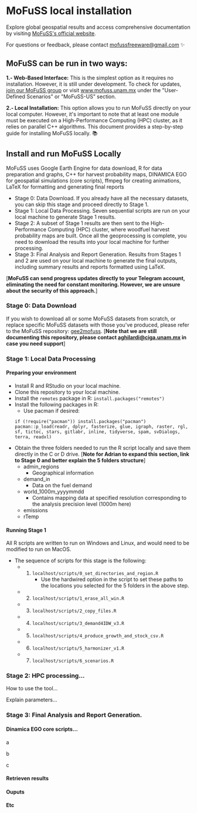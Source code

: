 # MoFuSS local installation

Explore global geospatial results and access comprehensive documentation by visiting [MoFuSS's official website](https://www.mofuss.unam.mx/).

For questions or feedback, please contact mofussfreeware@gmail.com ✨

## MoFuSS can be run in two ways:
**1.- Web-Based Interface:** This is the simplest option as it requires no installation. However, it is still under development. To check for updates, [join our MoFuSS group](groups.google.com/g/mofuss) or visit www.mofuss.unam.mx under the "User-Defined Scenarios" or "MoFuSS-US" section.

**2.- Local Installation:** This option allows you to run MoFuSS directly on your local computer. However, it's important to note that at least one module must be executed on a High-Performance Computing (HPC) cluster, as it relies on parallel C++ algorithms. This document provides a step-by-step guide for installing MoFuSS locally. 📚

## Install and run MoFuSS Locally

MoFuSS uses Google Earth Engine for data download, R for data preparation and graphs, C++ for harvest probability maps, DINAMICA EGO for geospatial simulations (core scripts), ffmpeg for creating animations, LaTeX for formatting and generating final reports

* Stage 0: Data Download. If you already have all the necessary datasets, you can skip this stage and proceed directly to Stage 1.  
* Stage 1: Local Data Processing. Seven sequential scripts are run on your local machine to generate Stage 1 results. 
* Stage 2: A subset of Stage 1 results are then sent to the High-Performance Computing (HPC) cluster, where woodfuel harvest probability maps are built. Once all the geoprocessing is complete, you need to download the results into your local machine for further processing. 
* Stage 3: Final Analysis and Report Generation. Results from Stages 1 and 2 are used on your local machine to generate the final outputs, including summary results and reports formatted using LaTeX.

[**MoFuSS can send progress updates directly to your Telegram account, eliminating the need for constant monitoring. However, we are unsure about the security of this approach.**]

### Stage 0: Data Download

If you wish to download all or some MoFuSS datasets from scratch, or replace specific MoFuSS datasets with those you've produced, please refer to the MoFuSS repository: [gee2mofuss](https://github.com/mofuss/gee2mofuss). [**Note that we are still documenting this repository, please contact aghilardi@ciga.unam.mx in case you need support**]

### Stage 1: Local Data Processing
#### Preparing your environment

* Install R and RStudio on your local machine.
* Clone this repository to your local machine.
* Install the `remotes` package in R: `install.packages("remotes")`
* Install the following packages in R:
    * Use pacman if desired:
    ```
    if (!require("pacman")) install.packages("pacman")
    pacman::p_load(readr, dplyr, fasterize, glue, igraph, raster, rgl, sf, tictoc, stars, gitlabr, inline, tidyverse, spam, svDialogs, terra, readxl)
    ```
* Obtain the three folders needed to run the R script locally and save them directly in the C or D drive. [**Note for Adrian to expand this section, link to Stage 0 and better explain the 5 folders structure**]
   * admin_regions
      * Geographical information
   * demand_in
      * Data on the fuel demand
   * world_1000m_yyyymmdd
      * Contains mapping data at specified resolution corresponding to the analysis precision level (1000m here)
   * emissions
   * rTemp

#### Running Stage 1
All R scripts are written to run on Windows and Linux, and would need to be modified to run on MacOS.
* The sequence of scripts for this stage is the following:
    * 1. `localhost/scripts/0_set_directories_and_region.R`
         * Use the hardwired option in the script to set these paths to the locations you selected for the 5 folders in the above step.
    * 2. `localhost/scripts/1_erase_all_win.R`
    * 3. `localhost/scripts/2_copy_files.R`
    * 4. `localhost/scripts/3_demand4IDW_v3.R`
    * 5. `localhost/scripts/4_produce_growth_and_stock_csv.R`
    * 6. `localhost/scripts/5_harmonizer_v1.R`
    * 7. `localhost/scripts/6_scenarios.R`

### Stage 2: HPC processing...
How to use the tool...

Explain parameters...

### Stage 3: Final Analysis and Report Generation.
#### Dinamica EGO core scripts...

a

b

c


#### Retrieven results

#### Ouputs

#### Etc





